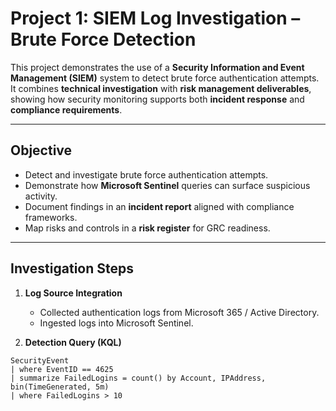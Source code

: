 # Project 1: SIEM Log Investigation – Brute Force Detection  

This project demonstrates the use of a **Security Information and Event Management (SIEM)** system to detect brute force authentication attempts.  
It combines **technical investigation** with **risk management deliverables**, showing how security monitoring supports both **incident response** and **compliance requirements**.  

---

## Objective  
- Detect and investigate brute force authentication attempts.  
- Demonstrate how **Microsoft Sentinel** queries can surface suspicious activity.  
- Document findings in an **incident report** aligned with compliance frameworks.  
- Map risks and controls in a **risk register** for GRC readiness.  

---

## Investigation Steps  

1. **Log Source Integration**  
   - Collected authentication logs from Microsoft 365 / Active Directory.  
   - Ingested logs into Microsoft Sentinel.  

2. **Detection Query (KQL)**  
```kql
SecurityEvent
| where EventID == 4625
| summarize FailedLogins = count() by Account, IPAddress, bin(TimeGenerated, 5m)
| where FailedLogins > 10
